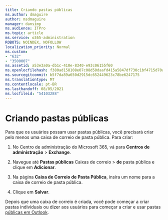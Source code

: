 ```yaml
---
title: Criando pastas públicas
ms.author: dmaguire
author: msdmaguire
manager: dansimp
ms.audience: ITPro
ms.topic: article
ms.service: o365-administration
ROBOTS: NOINDEX, NOFOLLOW
localization_priority: Normal
ms.custom:
- "632"
- "3500007"
ms.assetid: a53e3a0a-db1c-410e-8340-e93c06155f60
ms.openlocfilehash: f380ad158108e07c08d50daafd415a5847df730c1bf4715d70aab7c30860f4d6
ms.sourcegitcommit: b5f7da89a650d2915dc652449623c78be6247175
ms.translationtype: MT
ms.contentlocale: pt-BR
ms.lasthandoff: 08/05/2021
ms.locfileid: "54103288"
---
```

# <a name="creating-public-folders"></a>Criando pastas públicas

Para que os usuários possam usar pastas públicas, você precisará criar pelo menos uma caixa de correio de pasta pública. Para criar:
  
1. No Centro de administração do Microsoft 365, vá para **Centros de administração** \> **Exchange**.

2. Navegue até **Pastas públicas** Caixas de correio \> **de** pasta pública e clique em **Adicionar**.

3. Na página **Caixa de Correio de Pasta Pública**, insira um nome para a caixa de correio de pasta pública.

4. Clique em **Salvar**.

Depois que uma caixa de correio é criada, você pode começar a criar pastas individuais ou dizer aos usuários para começar a criar e usar pastas [públicas em Outlook](https://support.office.com/article/Create-and-share-a-public-folder-in-Outlook-a2835011-d524-4a5c-a207-05c159bb2a97).
  